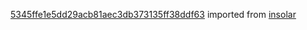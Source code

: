 [5345ffe1e5dd29acb81aec3db373135ff38ddf63](https://github.com/insolar/insolar/commit/5345ffe1e5dd29acb81aec3db373135ff38ddf63) imported from [insolar](https://github.com/insolar/insolar)
